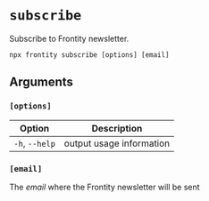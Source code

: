 # `subscribe`

Subscribe to Frontity newsletter.

```shell
npx frontity subscribe [options] [email]
```

## Arguments

### **`[options]`**

|            Option            | Description                                                                                                                                  |
| :--------------------------: | -------------------------------------------------------------------------------------------------------------------------------------------- |
| `-h`, `--help`  | output usage information                                                                                                             |
### **`[email]`**

The _email_ where the Frontity newsletter will be sent

